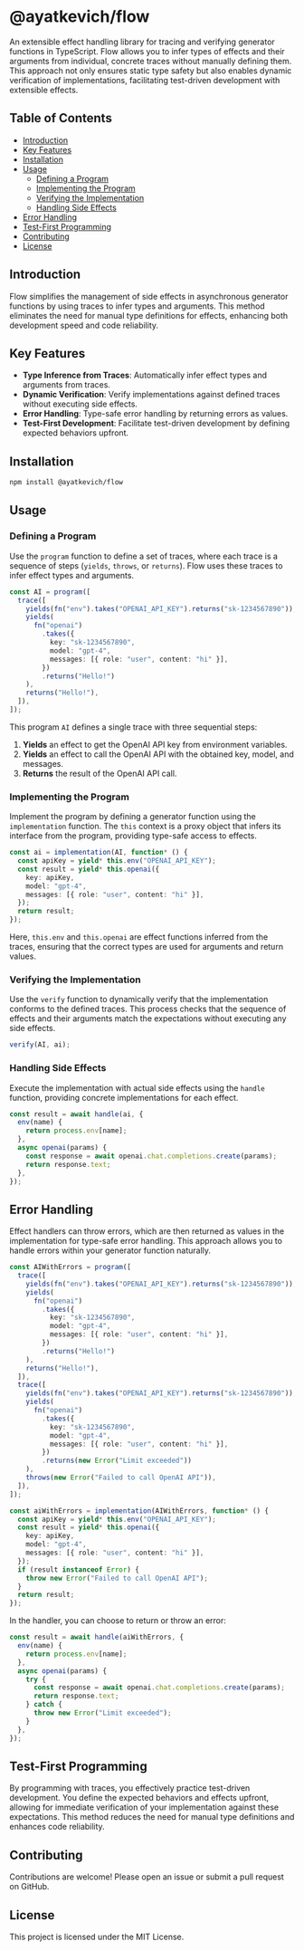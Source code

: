 # @ayatkevich/flow

An extensible effect handling library for tracing and verifying generator functions in TypeScript.
Flow allows you to infer types of effects and their arguments from individual, concrete traces
without manually defining them. This approach not only ensures static type safety but also enables
dynamic verification of implementations, facilitating test-driven development with extensible
effects.

## Table of Contents

- [Introduction](#introduction)
- [Key Features](#key-features)
- [Installation](#installation)
- [Usage](#usage)
  - [Defining a Program](#defining-a-program)
  - [Implementing the Program](#implementing-the-program)
  - [Verifying the Implementation](#verifying-the-implementation)
  - [Handling Side Effects](#handling-side-effects)
- [Error Handling](#error-handling)
- [Test-First Programming](#test-first-programming)
- [Contributing](#contributing)
- [License](#license)

## Introduction

Flow simplifies the management of side effects in asynchronous generator functions by using traces
to infer types and arguments. This method eliminates the need for manual type definitions for
effects, enhancing both development speed and code reliability.

## Key Features

- **Type Inference from Traces**: Automatically infer effect types and arguments from traces.
- **Dynamic Verification**: Verify implementations against defined traces without executing side
  effects.
- **Error Handling**: Type-safe error handling by returning errors as values.
- **Test-First Development**: Facilitate test-driven development by defining expected behaviors
  upfront.

## Installation

```bash
npm install @ayatkevich/flow
```

## Usage

### Defining a Program

Use the `program` function to define a set of traces, where each trace is a sequence of steps
(`yields`, `throws`, or `returns`). Flow uses these traces to infer effect types and arguments.

```typescript
const AI = program([
  trace([
    yields(fn("env").takes("OPENAI_API_KEY").returns("sk-1234567890")),
    yields(
      fn("openai")
        .takes({
          key: "sk-1234567890",
          model: "gpt-4",
          messages: [{ role: "user", content: "hi" }],
        })
        .returns("Hello!")
    ),
    returns("Hello!"),
  ]),
]);
```

This program `AI` defines a single trace with three sequential steps:

1. **Yields** an effect to get the OpenAI API key from environment variables.
2. **Yields** an effect to call the OpenAI API with the obtained key, model, and messages.
3. **Returns** the result of the OpenAI API call.

### Implementing the Program

Implement the program by defining a generator function using the `implementation` function. The
`this` context is a proxy object that infers its interface from the program, providing type-safe
access to effects.

```typescript
const ai = implementation(AI, function* () {
  const apiKey = yield* this.env("OPENAI_API_KEY");
  const result = yield* this.openai({
    key: apiKey,
    model: "gpt-4",
    messages: [{ role: "user", content: "hi" }],
  });
  return result;
});
```

Here, `this.env` and `this.openai` are effect functions inferred from the traces, ensuring that the
correct types are used for arguments and return values.

### Verifying the Implementation

Use the `verify` function to dynamically verify that the implementation conforms to the defined
traces. This process checks that the sequence of effects and their arguments match the expectations
without executing any side effects.

```typescript
verify(AI, ai);
```

### Handling Side Effects

Execute the implementation with actual side effects using the `handle` function, providing concrete
implementations for each effect.

```typescript
const result = await handle(ai, {
  env(name) {
    return process.env[name];
  },
  async openai(params) {
    const response = await openai.chat.completions.create(params);
    return response.text;
  },
});
```

## Error Handling

Effect handlers can throw errors, which are then returned as values in the implementation for
type-safe error handling. This approach allows you to handle errors within your generator function
naturally.

```typescript
const AIWithErrors = program([
  trace([
    yields(fn("env").takes("OPENAI_API_KEY").returns("sk-1234567890")),
    yields(
      fn("openai")
        .takes({
          key: "sk-1234567890",
          model: "gpt-4",
          messages: [{ role: "user", content: "hi" }],
        })
        .returns("Hello!")
    ),
    returns("Hello!"),
  ]),
  trace([
    yields(fn("env").takes("OPENAI_API_KEY").returns("sk-1234567890")),
    yields(
      fn("openai")
        .takes({
          key: "sk-1234567890",
          model: "gpt-4",
          messages: [{ role: "user", content: "hi" }],
        })
        .returns(new Error("Limit exceeded"))
    ),
    throws(new Error("Failed to call OpenAI API")),
  ]),
]);

const aiWithErrors = implementation(AIWithErrors, function* () {
  const apiKey = yield* this.env("OPENAI_API_KEY");
  const result = yield* this.openai({
    key: apiKey,
    model: "gpt-4",
    messages: [{ role: "user", content: "hi" }],
  });
  if (result instanceof Error) {
    throw new Error("Failed to call OpenAI API");
  }
  return result;
});
```

In the handler, you can choose to return or throw an error:

```typescript
const result = await handle(aiWithErrors, {
  env(name) {
    return process.env[name];
  },
  async openai(params) {
    try {
      const response = await openai.chat.completions.create(params);
      return response.text;
    } catch {
      throw new Error("Limit exceeded");
    }
  },
});
```

## Test-First Programming

By programming with traces, you effectively practice test-driven development. You define the
expected behaviors and effects upfront, allowing for immediate verification of your implementation
against these expectations. This method reduces the need for manual type definitions and enhances
code reliability.

## Contributing

Contributions are welcome! Please open an issue or submit a pull request on GitHub.

## License

This project is licensed under the MIT License.
